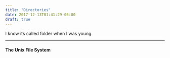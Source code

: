 ```yaml
---
title: "Directories"
date: 2017-12-13T01:41:29-05:00
draft: true
---
```


I know its called folder when I was young.

---

#### The Unix File System


